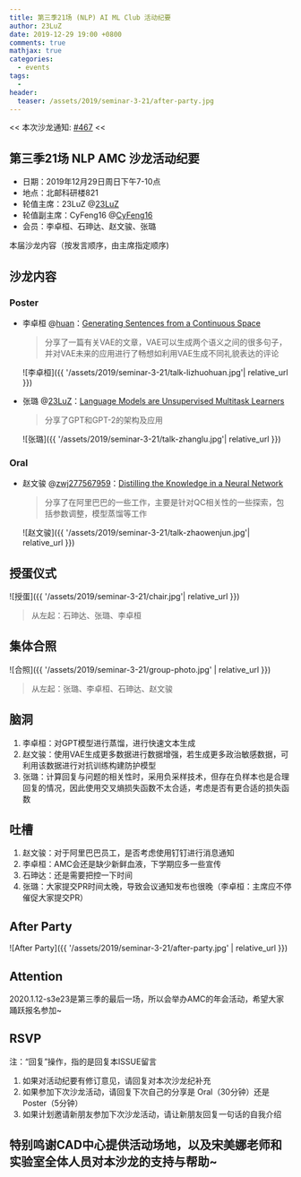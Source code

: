 ```yaml
---
title: 第三季21场 (NLP) AI ML Club 活动纪要
author: 23LuZ
date: 2019-12-29 19:00 +0800
comments: true
mathjax: true
categories:
  - events
tags:
  - 
header:
  teaser: /assets/2019/seminar-3-21/after-party.jpg
---
```


<< 本次沙龙通知: [#467](https://github.com/BUPT/ai-ml.club/issues/467)  <<

## 第三季21场 NLP AMC 沙龙活动纪要

- 日期：2019年12月29日周日下午7-10点
- 地点：北邮科研楼821
- 轮值主席：23LuZ @[23LuZ](https://github.com/23LuZ)
- 轮值副主席：CyFeng16 @[CyFeng16](https://github.com/CyFeng16)
- 会员：李卓桓、石珅达、赵文骏、张璐

本届沙龙内容（按发言顺序，由主席指定顺序)

## 沙龙内容

### Poster

- 李卓桓 @[huan](https://github.com/huan)：[Generating Sentences from a Continuous Space](https://arxiv.org/pdf/1511.06349.pdf)

  > 分享了一篇有关VAE的文章，VAE可以生成两个语义之间的很多句子，并对VAE未来的应用进行了畅想如利用VAE生成不同礼貌表达的评论

  ![李卓桓]({{ '/assets/2019/seminar-3-21/talk-lizhuohuan.jpg'| relative_url }})

- 张璐 @[23LuZ](https://github.com/23LuZ)：[Language Models are Unsupervised Multitask Learners](https://www.techbooky.com/wp-content/uploads/2019/02/Better-Language-Models-and-Their-Implications.pdf)

  > 分享了GPT和GPT-2的架构及应用

  ![张璐]({{ '/assets/2019/seminar-3-21/talk-zhanglu.jpg'| relative_url }})

### Oral  

- 赵文骏 @[zwj277567959](https://github.com/https://github.com/zwj277567959)：[Distilling the Knowledge in a Neural Network](https://arxiv.org/abs/1804.08150)

  > 分享了在阿里巴巴的一些工作，主要是针对QC相关性的一些探索，包括参数调整，模型蒸馏等工作

  ![赵文骏]({{ '/assets/2019/seminar-3-21/talk-zhaowenjun.jpg'| relative_url }})

## 授蛋仪式

![授蛋]({{ '/assets/2019/seminar-3-21/chair.jpg'| relative_url }})

> 从左起：石珅达、张璐、李卓桓

## 集体合照

![合照]({{ '/assets/2019/seminar-3-21/group-photo.jpg' | relative_url }})

> 从左起：张璐、李卓桓、石珅达、赵文骏

## 脑洞

1. 李卓桓：对GPT模型进行蒸馏，进行快速文本生成
2. 赵文骏：使用VAE生成更多数据进行数据增强，若生成更多政治敏感数据，可利用该数据进行对抗训练构建防护模型
3. 张璐：计算回复与问题的相关性时，采用负采样技术，但存在负样本也是合理回复的情况，因此使用交叉熵损失函数不太合适，考虑是否有更合适的损失函数

## 吐槽

1. 赵文骏：对于阿里巴巴员工，是否考虑使用钉钉进行消息通知
2. 李卓桓：AMC会还是缺少新鲜血液，下学期应多一些宣传
3. 石珅达：还是需要把控一下时间
4. 张璐：大家提交PR时间太晚，导致会议通知发布也很晚（李卓桓：主席应不停催促大家提交PR）

## After Party

![After Party]({{ '/assets/2019/seminar-3-21/after-party.jpg' | relative_url }})

## Attention

2020.1.12-s3e23是第三季的最后一场，所以会举办AMC的年会活动，希望大家踊跃报名参加~

## RSVP

注：“回复”操作，指的是回复本ISSUE留言

1. 如果对活动纪要有修订意见，请回复对本次沙龙纪补充
2. 如果参加下次沙龙活动，请回复下次自己的分享是 Oral（30分钟）还是Poster（5分钟）
3. 如果计划邀请新朋友参加下次沙龙活动，请让新朋友回复一句话的自我介绍

## 特别鸣谢CAD中心提供活动场地，以及宋美娜老师和实验室全体人员对本沙龙的支持与帮助~
